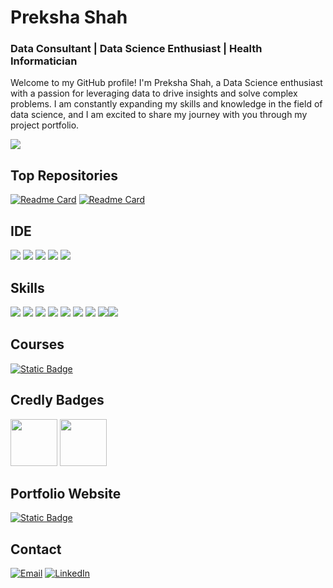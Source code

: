 # Preksha Shah
### Data Consultant | Data Science Enthusiast | Health Informatician

Welcome to my GitHub profile! I'm Preksha Shah, a Data Science enthusiast with a passion for leveraging data to drive insights and solve complex problems. I am constantly expanding my skills and knowledge in the field of data science, and I am excited to share my journey with you through my project portfolio.

[![](http://github-profile-summary-cards.vercel.app/api/cards/profile-details?username=Preksha0420&theme=yeblu)](https://github.com/Preksha0420)

## Top Repositories
[![Readme Card](https://github-readme-stats.vercel.app/api/pin/?username=Preksha0420&theme=yeblu&hide_border=true&repo=FindMeTheRecipe)](https://github.com/Preksha0420/FindMeTheRecipe) [![Readme Card](https://github-readme-stats.vercel.app/api/pin/?username=Preksha0420&theme=yeblu&hide_border=true&repo=PANDAS)](https://github.com/Preksha0420/PANDAS)

## IDE
![](https://img.shields.io/badge/Python-FFD43B?style=for-the-badge&logo=python&logoColor=blue) ![](https://img.shields.io/badge/RStudio-007ACC?style=for-the-badge&logo=rstudio&logoColor=blue&color=white) ![](https://img.shields.io/badge/Colab-F9AB00?style=for-the-badge&logo=googlecolab&color=525252) ![](https://img.shields.io/badge/PyCharm-000000.svg?style=for-the-badge&logo=PyCharm&logoColor=white) ![](https://img.shields.io/badge/VSCode-0078D4?style=for-the-badge&logo=visual%20studio%20code&logoColor=white)


## Skills
![](https://img.shields.io/badge/Numpy-777BB4?style=for-the-badge&logo=numpy&logoColor=white) ![](https://img.shields.io/badge/Pandas-2C2D72?style=for-the-badge&logo=pandas&logoColor=white) ![](https://img.shields.io/badge/Python-FFD43B?style=for-the-badge&logo=python&logoColor=blue) ![](https://img.shields.io/badge/scikit_learn-F7931E?style=for-the-badge&logo=scikit-learn&logoColor=white) ![](https://img.shields.io/badge/SciPy-654FF0?style=for-the-badge&logo=SciPy&logoColor=white)  ![](https://img.shields.io/badge/Jupyter-F37626.svg?&style=for-the-badge&logo=Jupyter&logoColor=white) ![](https://img.shields.io/badge/Markdown-000000?style=for-the-badge&logo=markdown&logoColor=white) ![](https://img.shields.io/badge/Seaborn-FF0000?style=for-the-badge&logo=seaborn&logoColor=white)![](https://img.shields.io/badge/Plotly-239120?style=for-the-badge&logo=plotly&logoColor=white)

## Courses
[![Static Badge](https://img.shields.io/badge/Google%20Data%20Analytics-Specialization-%20?style=flat&logo=coursera&color=blue)
](https://coursera.org/share/b5b7e592538400e3fab6efe8bc0e692b)

## Credly Badges


[<img src='https://images.credly.com/size/680x680/images/d41de2b7-cbc2-47ec-bcf1-ebecbe83872f/GCC_badge_DA_1000x1000.png' width="75" height="75"/>](https://www.credly.com/badges/f8f935c5-69b9-4cc5-a627-37bae6103bc0/public_url)
[<img src='https://images.credly.com/size/680x680/images/4c93fc45-c2dd-42fd-a33b-712c81385acd/eb3f7b3afd337cf0eca6d7eca5a4fac0.png' width="75" height="75"/>](https://badges.wes.org/Evidence?i=78546953-a8e8-4533-8c3c-4074fdce04c6&type=us)

## Portfolio Website
[![Static Badge](https://img.shields.io/badge/Website-%20?style=for-the-badge&label=Portfolio&labelColor=dark&color=blue)](https://prekshah.my.canva.site/)

## Contact
[![Email](https://img.shields.io/badge/Gmail-D14836?style=for-the-badge&logo=gmail&logoColor=white)](mailto:dr.preksha20@gmail.com) [![LinkedIn](https://img.shields.io/badge/LinkedIn-0077B5?style=for-the-badge&logo=linkedin&logoColor=white)](http://www.linkedin.com/in/drprekshashah/)
